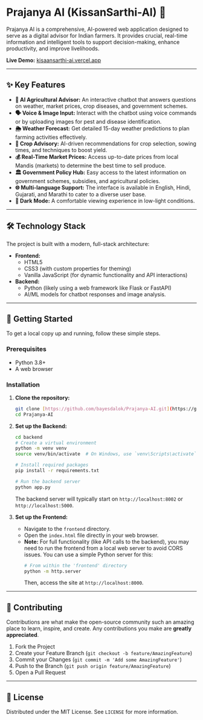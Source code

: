 # Prajanya AI (KissanSarthi-AI) 🌾

Prajanya AI is a comprehensive, AI-powered web application designed to serve as a digital advisor for Indian farmers. It provides crucial, real-time information and intelligent tools to support decision-making, enhance productivity, and improve livelihoods.

**Live Demo:** [kisaansarthi-ai.vercel.app](https://kisaansarthi-ai.vercel.app/)

---

## ✨ Key Features

* **🤖 AI Agricultural Advisor:** An interactive chatbot that answers questions on weather, market prices, crop diseases, and government schemes.
* **🗣️ Voice & Image Input:** Interact with the chatbot using voice commands or by uploading images for pest and disease identification.
* **🌦️ Weather Forecast:** Get detailed 15-day weather predictions to plan farming activities effectively.
* **🌱 Crop Advisory:** AI-driven recommendations for crop selection, sowing times, and techniques to boost yield.
* **💰 Real-Time Market Prices:** Access up-to-date prices from local Mandis (markets) to determine the best time to sell produce.
* **🏛️ Government Policy Hub:** Easy access to the latest information on government schemes, subsidies, and agricultural policies.
* **🌐 Multi-language Support:** The interface is available in English, Hindi, Gujarati, and Marathi to cater to a diverse user base.
* **🌙 Dark Mode:** A comfortable viewing experience in low-light conditions.

---

## 🛠️ Technology Stack

The project is built with a modern, full-stack architecture:

* **Frontend:**
    * HTML5
    * CSS3 (with custom properties for theming)
    * Vanilla JavaScript (for dynamic functionality and API interactions)
* **Backend:**
    * Python (likely using a web framework like Flask or FastAPI)
    * AI/ML models for chatbot responses and image analysis.

---

## 🚀 Getting Started

To get a local copy up and running, follow these simple steps.

### Prerequisites

* Python 3.8+
* A web browser

### Installation

1.  **Clone the repository:**
    ```sh
    git clone [https://github.com/bayesdalok/Prajanya-AI.git](https://github.com/bayesdalok/Prajanya-AI.git)
    cd Prajanya-AI
    ```

2.  **Set up the Backend:**
    ```sh
    cd backend
    # Create a virtual environment
    python -m venv venv
    source venv/bin/activate  # On Windows, use `venv\Scripts\activate`

    # Install required packages
    pip install -r requirements.txt

    # Run the backend server
    python app.py 
    ```
    The backend server will typically start on `http://localhost:8002` or `http://localhost:5000`.

3.  **Set up the Frontend:**
    * Navigate to the `frontend` directory.
    * Open the `index.html` file directly in your web browser.
    * **Note:** For full functionality (like API calls to the backend), you may need to run the frontend from a local web server to avoid CORS issues. You can use a simple Python server for this:
        ```sh
        # From within the 'frontend' directory
        python -m http.server
        ```
        Then, access the site at `http://localhost:8000`.

---

## 🤝 Contributing

Contributions are what make the open-source community such an amazing place to learn, inspire, and create. Any contributions you make are **greatly appreciated**.

1.  Fork the Project
2.  Create your Feature Branch (`git checkout -b feature/AmazingFeature`)
3.  Commit your Changes (`git commit -m 'Add some AmazingFeature'`)
4.  Push to the Branch (`git push origin feature/AmazingFeature`)
5.  Open a Pull Request

---

## 📄 License

Distributed under the MIT License. See `LICENSE` for more information.